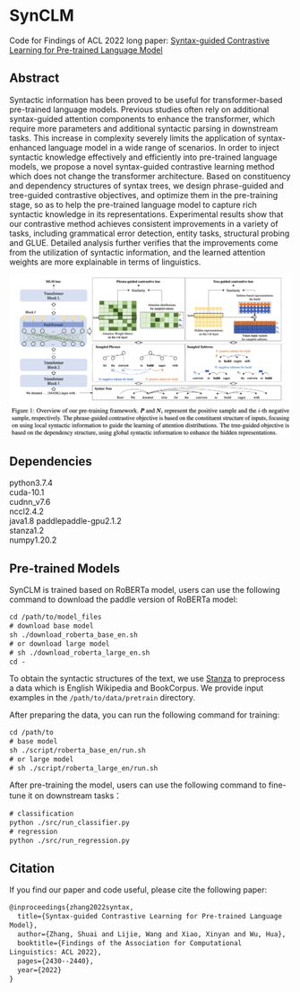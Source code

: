 SynCLM
====
Code for Findings of ACL 2022 long paper: [Syntax-guided Contrastive Learning for Pre-trained Language Model](https://aclanthology.org/2022.findings-acl.191/)




Abstract
---
Syntactic information has been proved to be useful for transformer-based pre-trained language models. Previous studies often rely on additional syntax-guided attention components to enhance the transformer, which require more parameters and additional syntactic parsing in downstream tasks. This increase in complexity severely limits the application of syntax-enhanced language model in a wide range of scenarios. In order to inject syntactic knowledge effectively and efficiently into pre-trained language models, we propose a novel syntax-guided contrastive learning method which does not change the transformer architecture. Based on constituency and dependency structures of syntax trees, we design phrase-guided and tree-guided contrastive objectives, and optimize them in the pre-training stage, so as to help the pre-trained language model to capture rich syntactic knowledge in its representations. Experimental results show that our contrastive method achieves consistent improvements in a variety of tasks, including grammatical error detection, entity tasks, structural probing and GLUE. Detailed analysis further verifies that the improvements come from the utilization of syntactic information, and the learned attention weights are more explainable in terms of linguistics.


![SynCLM](images/framework.png#pic_center)



Dependencies
---
python3.7.4\
cuda-10.1\
cudnn_v7.6\
nccl2.4.2\
java1.8
paddlepaddle-gpu2.1.2\
stanza1.2\
numpy1.20.2



Pre-trained Models
---
SynCLM is trained based on RoBERTa model, users can use the following command to download the paddle version of RoBERTa model:

```shell
cd /path/to/model_files
# download base model
sh ./download_roberta_base_en.sh
# or download large model
# sh ./download_roberta_large_en.sh
cd -
```
To obtain the syntactic structures of the text, we use [Stanza](https://github.com/stanfordnlp/stanza)  to preprocess a data which is English Wikipedia and BookCorpus. We provide input examples in the `/path/to/data/pretrain` directory.

After preparing the data, you can run the following command for training:
```shell
cd /path/to
# base model
sh ./script/roberta_base_en/run.sh
# or large model
# sh ./script/roberta_large_en/run.sh
```
After pre-training the model, users can use the following command to fine-tune it on downstream tasks：
```shell
# classification
python ./src/run_classifier.py
# regression
python ./src/run_regression.py
```


Citation
---
If you find our paper and code useful, please cite the following paper:
```
@inproceedings{zhang2022syntax,
  title={Syntax-guided Contrastive Learning for Pre-trained Language Model},
  author={Zhang, Shuai and Lijie, Wang and Xiao, Xinyan and Wu, Hua},
  booktitle={Findings of the Association for Computational Linguistics: ACL 2022},
  pages={2430--2440},
  year={2022}
}
```

